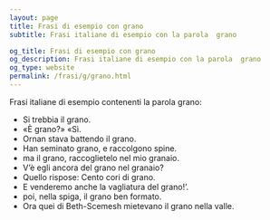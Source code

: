 ```yaml
---
layout: page
title: Frasi di esempio con grano 
subtitle: Frasi italiane di esempio con la parola  grano

og_title: Frasi di esempio con grano 
og_description: Frasi italiane di esempio con la parola  grano
og_type: website
permalink: /frasi/g/grano.html
---
```


Frasi italiane di esempio contenenti la parola grano:


- Si trebbia il grano.
- «È grano?» «Sì.
- Ornan stava battendo il grano.
- Han seminato grano, e raccolgono spine.
- ma il grano, raccoglietelo nel mio granaio.
- V’è egli ancora del grano nel granaio?
- Quello rispose: Cento cori di grano.
- E venderemo anche la vagliatura del grano!’.
- poi, nella spiga, il grano ben formato.
- Ora quei di Beth-Scemesh mietevano il grano nella valle.

